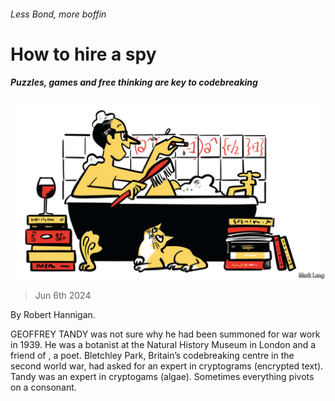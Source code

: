 ###### Less Bond, more boffin

# How to hire a spy 

##### Puzzles, games and free thinking are key to codebreaking 

![image](images/20240608_CUD001.jpg) 

> Jun 6th 2024 

By Robert Hannigan. 

GEOFFREY TANDY was not sure why he had been summoned for war work in 1939. He was a botanist at the Natural History Museum in London and a friend of , a poet. Bletchley Park, Britain’s codebreaking centre in the second world war, had asked for an expert in cryptograms (encrypted text). Tandy was an expert in cryptogams (algae). Sometimes everything pivots on a consonant. 

